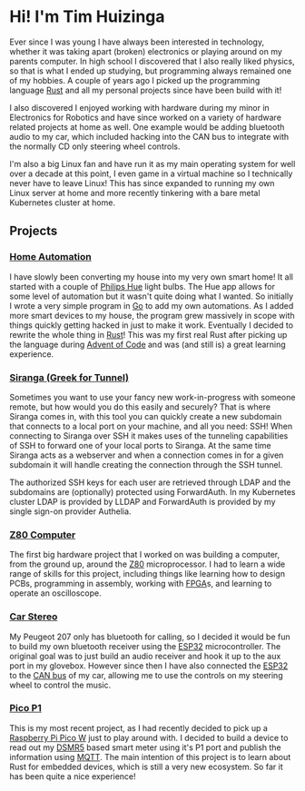 # Hi! I'm Tim Huizinga

Ever since I was young I have always been interested in technology, whether it was taking apart (broken) electronics or playing around on my parents computer.
In high school I discovered that I also really liked physics, so that is what I ended up studying, but programming always remained one of my hobbies.
A couple of years ago I picked up the programming language [Rust] and all my personal projects since have been build with it!

I also discovered I enjoyed working with hardware during my minor in Electronics for Robotics and have since worked on a variety of hardware related projects at home as well.
One example would be adding bluetooth audio to my car, which included hacking into the CAN bus to integrate with the normally CD only steering wheel controls.

I'm also a big Linux fan and have run it as my main operating system for well over a decade at this point, I even game in a virtual machine so I technically never have to leave Linux!
This has since expanded to running my own Linux server at home and more recently tinkering with a bare metal Kubernetes cluster at home.

[Rust]: https://rust-lang.org


## Projects

### [Home Automation](https://git.huizinga.dev/Dreaded_X/automation_rs)
I have slowly been converting my house into my very own smart home!
It all started with a couple of [Philips Hue] light bulbs.
The Hue app allows for some level of automation but it wasn't quite doing what I wanted.
So initially I wrote a very simple program in [Go] to add my own automations.
As I added more smart devices to my house, the program grew massively in scope with things quickly getting hacked in just to make it work.
Eventually I decided to rewrite the whole thing in [Rust]!
This was my first real Rust after picking up the language during [Advent of Code] and was (and still is) a great learning experience.

[Philips Hue]: https://nl.wikipedia.org/wiki/Philips_Hue
[Go]: https://go.dev
[Rust]: https://rust-lang.org
[Advent of Code]: https://adventofcode.com/

### [Siranga (Greek for Tunnel)](https://git.huizinga.dev/Dreaded_X/siranga)
Sometimes you want to use your fancy new work-in-progress with someone remote, but how would you do this easily and securely?
That is where Siranga comes in, with this tool you can quickly create a new subdomain that connects to a local port on your machine, and all you need: SSH!
When connecting to Siranga over SSH it makes uses of the tunneling capabilities of SSH to forward one of your local ports to Siranga.
At the same time Siranga acts as a webserver and when a connection comes in for a given subdomain it will handle creating the connection through the SSH tunnel.

The authorized SSH keys for each user are retrieved through LDAP and the subdomains are (optionally) protected using ForwardAuth.
In my Kubernetes cluster LDAP is provided by LLDAP and ForwardAuth is provided by my single sign-on provider Authelia.

### [Z80 Computer](https://git.huizinga.dev/Z80/Z80)
The first big hardware project that I worked on was building a computer, from the ground up, around the [Z80] microprocessor.
I had to learn a wide range of skills for this project, including things like learning how to design PCBs, programming in assembly, working with [FPGA]s, and learning to operate an oscilloscope.

[Z80]: https://en.wikipedia.org/wiki/Zilog_Z80
[FPGA]: https://en.wikipeida.org/wiki/Field-programmable_gate_array

### [Car Stereo](https://git.huizinga.dev/Dreaded_X/car-stereo)
My Peugeot 207 only has bluetooth for calling, so I decided it would be fun to build my own bluetooth receiver using the [ESP32] microcontroller.
The original goal was to just build an audio receiver and hook it up to the aux port in my glovebox.
However since then I have also connected the [ESP32] to the [CAN bus] of my car, allowing me to use the controls on my steering wheel to control the music.

[ESP32]: https://en.wikipedia.org/wiki/ESP32
[CAN bus]: https://en.wikipedia.org/wiki/CAN_bus

### [Pico P1](https://git.huizinga.dev/Dreaded_X/pico_p1)
This is my most recent project, as I had recently decided to pick up a [Raspberry Pi Pico W] just to play around with.
I decided to build a device to read out my [DSMR5] based smart meter using it's P1 port and publish the information using [MQTT].
The main intention of this project is to learn about Rust for embedded devices, which is still a very new ecosystem.
So far it has been quite a nice experience!

[Raspberry Pi Pico W]: https://en.wikipedia.org/wiki/Raspberry_Pi#Raspberry_Pi_Pico
[DSMR5]: https://www.netbeheernederland.nl/_upload/Files/Slimme_meter_15_a727fce1f1.pdf
[MQTT]: https://nl.wikipedia.org/wiki/MQTT

